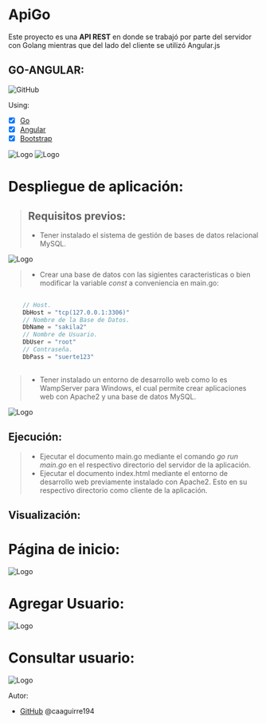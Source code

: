 # ApiGo
Este proyecto es una **API REST** en donde se trabajó por parte del servidor con Golang mientras que del lado del cliente se utilizó Angular.js
## GO-ANGULAR:
 ![GitHub](/img/go-angular.png)
 
Using:
* [x] [Go](https://golang.org/) 
* [x] [Angular](https://angular.io/)
* [x] [Bootstrap](https://v4-alpha.getbootstrap.com/)

![Logo](/img/angular.png)
![Logo](/img/bootstrap.png)

# Despliegue de aplicación:
> ## Requisitos previos:
> - Tener instalado el sistema de gestión de bases de datos relacional MySQL.
	
![Logo](/img/mysql.png)

> - Crear una base de datos con las sigientes caracteristicas o bien modificar la variable *const* a conveniencia en main.go:

```go
		
	// Host.
	DbHost = "tcp(127.0.0.1:3306)"
	// Nombre de la Base de Datos.
	DbName = "sakila2"
	// Nombre de Usuario.
	DbUser = "root"
	// Contraseña.
	DbPass = "suerte123"
		
```	
> - Tener instalado un entorno de desarrollo web como lo es WampServer para Windows, el cual permite crear aplicaciones web con Apache2 y una base de datos MySQL.
 
![Logo](/img/wamp.png)

## Ejecución:
> - Ejecutar el documento main.go mediante el comando *go run main.go* en el respectivo directorio del servidor de la aplicación. 
> - Ejecutar el documento index.html mediante el entorno de desarrollo web previamente instalado con Apache2. Esto en su respectivo directorio como cliente de la aplicación.

## Visualización:
# Página de inicio:
![Logo](/img/page1.png)
# Agregar Usuario:
![Logo](/img/page2.png)
# Consultar usuario:
![Logo](/img/page3.png)

Autor:
*  [GitHub](https://github.com/caaguirre194)
	 @caaguirre194

